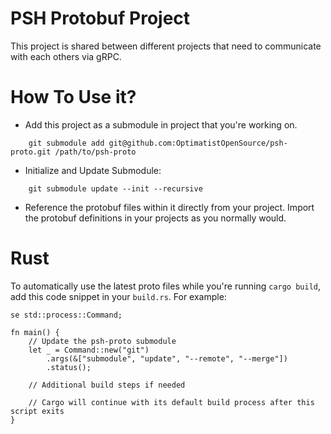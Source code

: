 PSH Protobuf Project
=========================

This project is shared between different projects that need to communicate with each others via gRPC.

How To Use it?
==============

- Add this project as a submodule in project that you're working on.

```
    git submodule add git@github.com:OptimatistOpenSource/psh-proto.git /path/to/psh-proto
```

- Initialize and Update Submodule:
```
    git submodule update --init --recursive
```

- Reference the protobuf files within it directly from your project. Import the protobuf definitions in your projects as you normally would. 

Rust
====

To automatically use the latest proto files while you're running `cargo build`, add this code snippet in your `build.rs`. For example:

```
se std::process::Command;

fn main() {
    // Update the psh-proto submodule
    let _ = Command::new("git")
        .args(&["submodule", "update", "--remote", "--merge"])
        .status();

    // Additional build steps if needed

    // Cargo will continue with its default build process after this script exits
}
```
